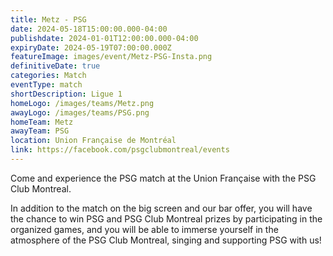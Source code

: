 ```yaml
---
title: Metz - PSG
date: 2024-05-18T15:00:00.000-04:00
publishdate: 2024-01-01T12:00:00.000-04:00
expiryDate: 2024-05-19T07:00:00.000Z
featureImage: images/event/Metz-PSG-Insta.png
definitiveDate: true
categories: Match
eventType: match
shortDescription: Ligue 1
homeLogo: /images/teams/Metz.png
awayLogo: /images/teams/PSG.png
homeTeam: Metz
awayTeam: PSG
location: Union Française de Montréal
link: https://facebook.com/psgclubmontreal/events
---
```


Come and experience the PSG match at the Union Française with the PSG Club Montreal.

In addition to the match on the big screen and our bar offer, you will have the chance to win PSG and PSG Club Montreal prizes by participating in the organized games, and you will be able to immerse yourself in the atmosphere of the PSG Club Montreal, singing and supporting PSG with us!
